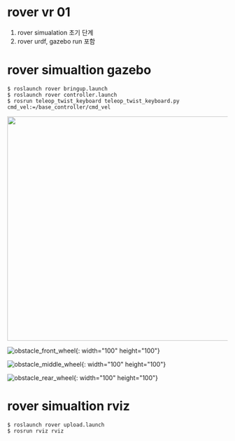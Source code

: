 # rover vr 01
1. rover simualation 초기 단계
2. rover urdf, gazebo run 포함



# rover simualtion gazebo 
    $ roslaunch rover bringup.launch
    $ roslaunch rover controller.launch
    $ rosrun teleop_twist_keyboard teleop_twist_keyboard.py cmd_vel:=/base_controller/cmd_vel
<img src="https://github.com/dongjineee/rover/assets/150753899/e7e27682-6da2-4e68-a7bf-0bbe29d424c1" width="512" height="512"/>

![obstacle_front_wheel](https://github.com/dongjineee/rover/assets/150753899/e7e27682-6da2-4e68-a7bf-0bbe29d424c1){: width="100" height="100"}

![obstacle_middle_wheel](https://github.com/dongjineee/rover/assets/150753899/5bd573f1-2408-4dc1-bdda-831dbc7f8009){: width="100" height="100"}

![obstacle_rear_wheel](https://github.com/dongjineee/rover/assets/150753899/49c7ff94-2350-4871-8276-b43929eb93c5){: width="100" height="100"}

    
# rover simualtion rviz 
    $ roslaunch rover upload.launch
    $ rosrun rviz rviz




